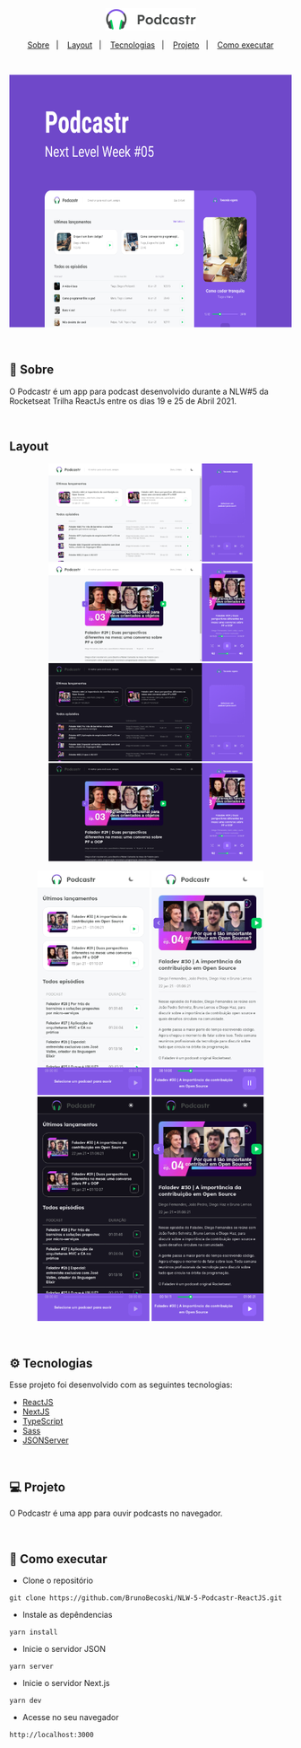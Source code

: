 <p align="center">
  <img alt="" src=".github/logo.png" />
</p>


<p align="center">
  <a href="#-sobre">Sobre</a>&nbsp;&nbsp;&nbsp;|&nbsp;&nbsp;&nbsp;
  <a href="#-layout">Layout</a>&nbsp;&nbsp;&nbsp;|&nbsp;&nbsp;&nbsp;
  <a href="#-tecnologias">Tecnologias</a>&nbsp;&nbsp;&nbsp;|&nbsp;&nbsp;&nbsp;
  <a href="#-projeto">Projeto</a>&nbsp;&nbsp;&nbsp;|&nbsp;&nbsp;&nbsp;
  <a href="#-como-executar">Como executar</a>
</p> 

</br>

<p align="center">
  <img alt="Capa" src=".github/capa.png" height="450" />
</p>


</br>

## 📖 Sobre
O Podcastr é um app para podcast desenvolvido durante a NLW#5 da Rocketseat Trilha ReactJs entre os dias 19 e 25 de Abril 2021. 

</br>

## Layout

<p align="center" >
   <img alt="Home" src=".github/home.png" height="175" />
   <img alt="Episódio" src=".github/episodio.png" height="175" />
   
   <img alt="Home Dark" src=".github/home-dark.png" height="175" />
   <img alt="Episódio Dark" src=".github/episodio-dark.png" height="175" />
</p>

<p align="center" >
   <img alt="Mobile Home" src=".github/mobile_home.png" width="200" />
   <img alt="Mobile Episódio" src=".github/mobile_episodio.png" width="200" />
   
   <img alt="Mobile Home Dark" src=".github/mobile_home-dark.png" width="200" />
   <img alt="Mobile Episódio Dark" src=".github/mobile_episodio-dark.png" width="200" />
</p>
   
</br>

## ⚙ Tecnologias

Esse projeto foi desenvolvido com as seguintes tecnologias:

- [ReactJS](https://www.reactjs.org)
- [NextJS](https://nextjs.org)
- [TypeScript](https://www.typescriptlang.org)
- [Sass](https://sass-lang.com)
- [JSONServer](https://github.com/typicode/json-server)

</br>

## 💻 Projeto
O Podcastr é uma app para ouvir podcasts no navegador. 

</br>

## 🚀 Como executar

- Clone o repositório
```
git clone https://github.com/BrunoBecoski/NLW-5-Podcastr-ReactJS.git
```
- Instale as depêndencias
```
yarn install
```
- Inicie o servidor JSON
``` 
yarn server 
```
- Inicie o servidor Next.js
``` 
yarn dev
```
- Acesse no seu navegador
```
http://localhost:3000
```
